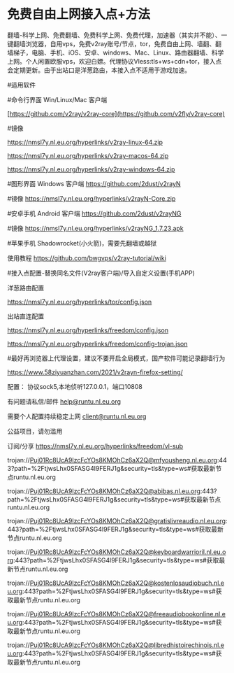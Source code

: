 # 免费自由上网接入点+方法
翻墙-科学上网、免费翻墙、免费科学上网、免费代理，加速器（其实并不能）、一键翻墙浏览器，自用vps，免费v2ray账号/节点，tor，免费自由上网、墙翻、翻墙梯子，电脑、手机、iOS、安卓、windows、Mac、Linux、路由器翻墙、科学上网。个人闲置欧服vps，欢迎白嫖。代理协议Vless:tls+ws+cdn+tor，接入点会定期更新。由于出站口是洋葱路由，本接入点不适用于游戏加速。

#适用软件 

#命令行界面 Win/Linux/Mac 客户端

[https://github.com/v2ray/v2ray-core](https://github.com/v2fly/v2ray-core)

#镜像

https://nmsl7y.nl.eu.org/hyperlinks/v2ray-linux-64.zip

https://nmsl7y.nl.eu.org/hyperlinks/v2ray-macos-64.zip

https://nmsl7y.nl.eu.org/hyperlinks/v2ray-windows-64.zip

#图形界面 Windows 客户端
https://github.com/2dust/v2rayN

#镜像
https://nmsl7y.nl.eu.org/hyperlinks/v2rayN-Core.zip

#安卓手机 Android 客户端
https://github.com/2dust/v2rayNG

#镜像
https://nmsl7y.nl.eu.org/hyperlinks/v2rayNG_1.7.23.apk

#苹果手机 Shadowrocket(小火箭)，需要先翻墙或越狱

使用教程
https://github.com/bwgvps/v2ray-tutorial/wiki

#接入点配置-替换同名文件(V2ray客户端)/导入自定义设置(手机APP)

洋葱路由配置

https://nmsl7y.nl.eu.org/hyperlinks/tor/config.json

出站直连配置

https://nmsl7y.nl.eu.org/hyperlinks/freedom/config.json

https://nmsl7y.nl.eu.org/hyperlinks/freedom/config-trojan.json


#最好再浏览器上代理设置，建议不要开启全局模式，国产软件可能记录翻墙行为

https://www.58ziyuanzhan.com/2021/v2rayn-firefox-setting/

配置： 协议sock5,本地侦听127.0.0.1，端口10808

有问题请私信/邮件
help@runtu.nl.eu.org

需要个人配置持续稳定上网
client@runtu.nl.eu.org

公益项目，请勿滥用

订阅/分享
https://nmsl7y.nl.eu.org/hyperlinks/freedom/vl-sub

trojan://Puj01Rc8UcA9IzcFcYOs8KMOhCz6aX2Q@mfyousheng.nl.eu.org:443?path=%2FtjwsLhx0SFASG4l9FERJ1g&security=tls&type=ws#获取最新节点runtu.nl.eu.org

trojan://Puj01Rc8UcA9IzcFcYOs8KMOhCz6aX2Q@abibas.nl.eu.org:443?path=%2FtjwsLhx0SFASG4l9FERJ1g&security=tls&type=ws#获取最新节点runtu.nl.eu.org

trojan://Puj01Rc8UcA9IzcFcYOs8KMOhCz6aX2Q@gratislivreaudio.nl.eu.org:443?path=%2FtjwsLhx0SFASG4l9FERJ1g&security=tls&type=ws#获取最新节点runtu.nl.eu.org

trojan://Puj01Rc8UcA9IzcFcYOs8KMOhCz6aX2Q@keyboardwarrioril.nl.eu.org:443?path=%2FtjwsLhx0SFASG4l9FERJ1g&security=tls&type=ws#获取最新节点runtu.nl.eu.org

trojan://Puj01Rc8UcA9IzcFcYOs8KMOhCz6aX2Q@kostenlosaudiobuch.nl.eu.org:443?path=%2FtjwsLhx0SFASG4l9FERJ1g&security=tls&type=ws#获取最新节点runtu.nl.eu.org

trojan://Puj01Rc8UcA9IzcFcYOs8KMOhCz6aX2Q@freeaudiobookonline.nl.eu.org:443?path=%2FtjwsLhx0SFASG4l9FERJ1g&security=tls&type=ws#获取最新节点runtu.nl.eu.org

trojan://Puj01Rc8UcA9IzcFcYOs8KMOhCz6aX2Q@libredhistoirechinois.nl.eu.org:443?path=%2FtjwsLhx0SFASG4l9FERJ1g&security=tls&type=ws#获取最新节点runtu.nl.eu.org

